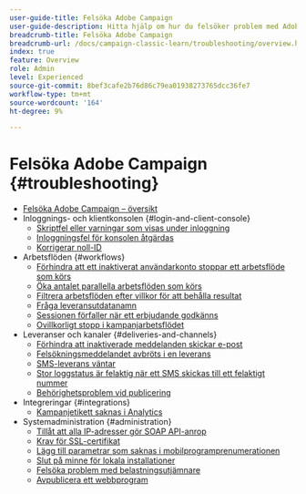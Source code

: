 ```yaml
---
user-guide-title: Felsöka Adobe Campaign
user-guide-description: Hitta hjälp om hur du felsöker problem med Adobe Campaign.
breadcrumb-title: Felsöka Adobe Campaign
breadcrumb-url: /docs/campaign-classic-learn/troubleshooting/overview.html
index: true
feature: Overview
role: Admin
level: Experienced
source-git-commit: 8bef3cafe2b76d86c79ea01938273765dcc36fe7
workflow-type: tm+mt
source-wordcount: '164'
ht-degree: 9%

---
```



# Felsöka Adobe Campaign {#troubleshooting}

+ [Felsöka Adobe Campaign – översikt](/help/troubleshoot-adobe-campaign/overview.md)
+ Inloggnings- och klientkonsolen {#login-and-client-console}
   + [Skriptfel eller varningar som visas under inloggning](/help/troubleshoot-adobe-campaign/script-error-during-login-errors.md)
   + [Inloggningsfel för konsolen åtgärdas](/help/troubleshoot-adobe-campaign/console-login-errors.md)
   + [Korrigerar noll-ID](/help/troubleshoot-adobe-campaign/fixing-zero-id.md)
+ Arbetsflöden {#workflows}
   + [Förhindra att ett inaktiverat användarkonto stoppar ett arbetsflöde som körs](/help/troubleshoot-adobe-campaign/prevent-disabled-accounts-from-stopping-workflow.md)
   + [Öka antalet parallella arbetsflöden som körs](/help/troubleshoot-adobe-campaign/increase-parallel-workflows.md)
   + [Filtrera arbetsflöden efter villkor för att behålla resultat](/help/troubleshoot-adobe-campaign/keep-result-workflow.md)
   + [Fråga leveransutdatanamn](/help/troubleshoot-adobe-campaign/query-delivery-output-names.md)
   + [Sessionen förfaller när ett erbjudande godkänns](/help/troubleshoot-adobe-campaign/session-expired-approving-offer.md)
   + [Ovillkorligt stopp i kampanjarbetsflödet](/help/troubleshoot-adobe-campaign/unconditional-stop-workflow.md)
+ Leveranser och kanaler {#deliveries-and-channels}
   + [Förhindra att inaktiverade meddelanden skickar e-post](/help/troubleshoot-adobe-campaign/disabled-messages-sending-emails.md)
   + [Felsökningsmeddelandet avbröts i en leverans](/help/troubleshoot-adobe-campaign/message-cancelled-error.md)
   + [SMS-leverans väntar](/help/troubleshoot-adobe-campaign/resolve-pending-state-sms-delivery.md)
   + [Stor loggstatus är felaktig när ett SMS skickas till ett felaktigt nummer](/help/troubleshoot-adobe-campaign/sms-broad-log.md)
   + [Behörighetsproblem vid publicering](/help/troubleshoot-adobe-campaign/publishing-permissions-issues.md)
+ Integreringar {#integrations}
   + [Kampanjetikett saknas i Analytics](/help/troubleshoot-adobe-campaign/missing-campaign-label.md)
+ Systemadministration {#administration}
   + [Tillåt att alla IP-adresser gör SOAP API-anrop](/help/troubleshoot-adobe-campaign/allow-all-ip-address-to-make-soap-calls.md)
   + [Krav för SSL-certifikat](/help/troubleshoot-adobe-campaign/ssl-pre-requisites.md)
   + [Lägg till parametrar som saknas i mobilprogramprenumerationen](/help/troubleshoot-adobe-campaign/missing-parameters-app-subscription.md)
   + [Slut på minne för lokala installationer](/help/troubleshoot-adobe-campaign/troubleshooting-memory-issues.md)
   + [Felsöka problem med belastningsutjämnare](/help/troubleshoot-adobe-campaign/load-balancer-issues.md)
   + [Avpublicera ett webbprogram](/help/troubleshoot-adobe-campaign/unpublish-web-application.md)
